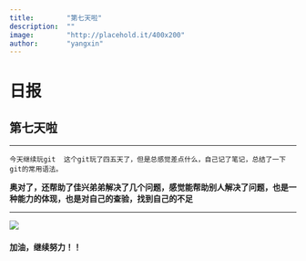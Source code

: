 ```yaml
---
title:        "第七天啦"
description:  ""
image:        "http://placehold.it/400x200"
author:       "yangxin"
---
```


日报
============

## 第七天啦  

----
    今天继续玩git  这个git玩了四五天了，但是总感觉差点什么，自己记了笔记，总结了一下git的常用语法。  

**奥对了，还帮助了佳兴弟弟解决了几个问题，感觉能帮助别人解决了问题，也是一种能力的体现，也是对自己的查验，找到自己的不足**

----
![](https://timgsa.baidu.com/timg?image&quality=80&size=b9999_10000&sec=1566907794&di=0609fd383d6ea077bab33fd9d4429a9b&imgtype=jpg&er=1&src=http%3A%2F%2Fimg4.duitang.com%2Fuploads%2Fitem%2F201608%2F25%2F20160825145037_a5jmY.jpeg)


#### 加油，继续努力！！



